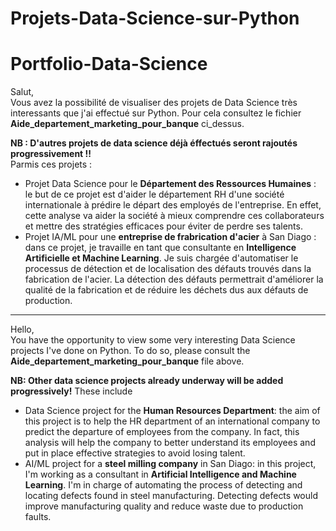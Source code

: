 # Projets-Data-Science-sur-Python

# Portfolio-Data-Science
Salut, \
Vous avez la possibilité de visualiser des projets de Data Science très interessants que j'ai effectué sur Python. Pour cela consultez le fichier **Aide_departement_marketing_pour_banque** ci_dessus.

**NB : D'autres projets de data science déjà éffectués seront rajoutés progressivement !!** \
Parmis ces projets : 
- Projet Data Science pour le **Département des Ressources Humaines** : le but de ce projet est d'aider le département RH d'une société internationale à prédire le départ des employés de l'entreprise. En effet, cette analyse va aider la société à mieux comprendre ces collaborateurs et mettre des stratégies efficaces pour éviter de perdre ses talents.
- Projet IA/ML pour une **entreprise de frabrication d'acier** à San Diago : dans ce projet, je travaille en tant que consultante en **Intelligence Artificielle et Machine Learning**. Je suis chargée d'automatiser le processus de détection et de localisation des défauts trouvés dans la fabrication de l'acier. La détection des défauts permettrait d'améliorer la qualité de la fabrication et de réduire les déchets dus aux défauts de production.

-----------

Hello, \
You have the opportunity to view some very interesting Data Science projects I've done on Python. To do so, please consult the **Aide_departement_marketing_pour_banque** file above.

**NB: Other data science projects already underway will be added progressively!**
These include 
- Data Science project for the **Human Resources Department**: the aim of this project is to help the HR department of an international company to predict the departure of employees from the company. In fact, this analysis will help the company to better understand its employees and put in place effective strategies to avoid losing talent.
- AI/ML project for a **steel milling company** in San Diago: in this project, I'm working as a consultant in **Artificial Intelligence and Machine Learning**. I'm in charge of automating the process of detecting and locating defects found in steel manufacturing. Detecting defects would improve manufacturing quality and reduce waste due to production faults.

